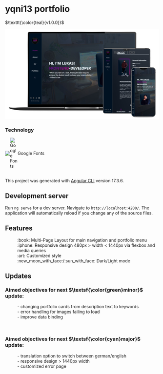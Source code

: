 # yqni13 portfolio
$\texttt{\color{teal}{v1.0.0}}$

<div>
    <img src="./src/assets/img/readme_responsive_demonstration.png">
</div>

### Technology 

<div style="display:flex; align-items:center;">    
    <img src="https://img.shields.io/badge/Angular-%23DD0031.svg?logo=angular&logoColor=white">
    <img alt="Google Fonts" src="https://external-content.duckduckgo.com/iu/?u=https%3A%2F%2Flogos-world.net%2Fwp-content%2Fuploads%2F2021%2F03%2FGoogle-Fonts-Logo.png&f=1&nofb=1&ipt=570b1eadbf10850285149faa90b47496e415ec5daf70efb973248c194025a6a5&ipo=images" style="height:auto; width:5%">Google Fonts
</div>
<br>

This project was generated with [Angular CLI](https://github.com/angular/angular-cli) version 17.3.6.

## Development server

Run `ng serve` for a dev server. Navigate to `http://localhost:4200/`. The application will automatically reload if you change any of the source files.

## Features
<dl>
    <dd>:book: Multi-Page Layout for main navigation and portfolio menu</dd>
    <dd>:iphone: Responsive design 480px > width < 1440px via flexbox and media queries</dd>
    <dd>:art: Customized style</dd>
    <dd>:new_moon_with_face:/:sun_with_face: Dark/Light mode</dd>
</dl>

## Updates

### Aimed objectives for next $\textsf{\color{green}minor}$ update:
<dl>
    <dd>- changing portfolio cards from description text to keywords</dd>
    <dd>- error handling for images failing to load</dd>
    <dd>- improve data binding</dd>
</dl>
<br>

### Aimed objectives for next $\textsf{\color{cyan}major}$ update:
<dl>
    <dd>- translation option to switch between german/english</dd>
    <dd>- responsive design > 1440px width</dd>
    <dd>- customized error page</dd>
</dl>